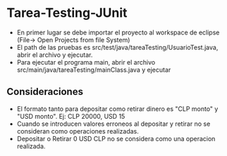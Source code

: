 # Tarea-Testing-JUnit
- En primer lugar se debe importar el proyecto al workspace de eclipse (File-> Open Projects from file System)
- El path de las pruebas es src/test/java/tareaTesting/UsuarioTest.java, abrir el archivo y ejecutar.
- Para ejecutar el programa main, abrir el archivo src/main/java/tareaTesting/mainClass.java y ejecutar

## Consideraciones

- El formato tanto para depositar como retirar dinero es "CLP monto" y "USD monto". Ej: CLP 20000, USD 15
- Cuando se introducen valores erroneos al depositar y retirar no se consideran como operaciones realizadas.
- Depositar o Retirar 0 USD CLP no se considera como una operacion realizada.
